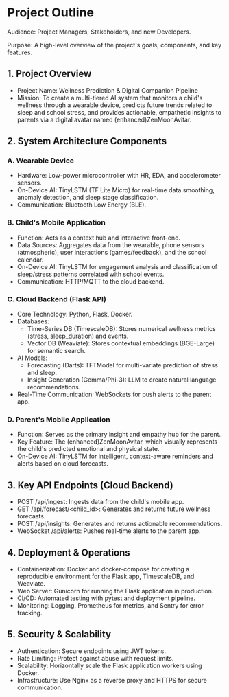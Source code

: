 # Project Outline

Audience: Project Managers, Stakeholders, and new Developers.

Purpose: A high-level overview of the project's goals, components, and key features.

## 1. Project Overview

- Project Name: Wellness Prediction & Digital Companion Pipeline
- Mission: To create a multi-tiered AI system that monitors a child's wellness through a wearable device, predicts future trends related to sleep and school stress, and provides actionable, empathetic insights to parents via a digital avatar named (enhanced)ZenMoonAvitar.

## 2. System Architecture Components

### A. Wearable Device

- Hardware: Low-power microcontroller with HR, EDA, and accelerometer sensors.
- On-Device AI: TinyLSTM (TF Lite Micro) for real-time data smoothing, anomaly detection, and sleep stage classification.
- Communication: Bluetooth Low Energy (BLE).

### B. Child's Mobile Application

- Function: Acts as a context hub and interactive front-end.
- Data Sources: Aggregates data from the wearable, phone sensors (atmospheric), user interactions (games/feedback), and the school calendar.
- On-Device AI: TinyLSTM for engagement analysis and classification of sleep/stress patterns correlated with school events.
- Communication: HTTP/MQTT to the cloud backend.

### C. Cloud Backend (Flask API)

- Core Technology: Python, Flask, Docker.
- Databases:
  - Time-Series DB (TimescaleDB): Stores numerical wellness metrics (stress, sleep_duration) and events.
  - Vector DB (Weaviate): Stores contextual embeddings (BGE-Large) for semantic search.
- AI Models:
  - Forecasting (Darts): TFTModel for multi-variate prediction of stress and sleep.
  - Insight Generation (Gemma/Phi-3): LLM to create natural language recommendations.
- Real-Time Communication: WebSockets for push alerts to the parent app.

### D. Parent's Mobile Application

- Function: Serves as the primary insight and empathy hub for the parent.
- Key Feature: The (enhanced)ZenMoonAvitar, which visually represents the child's predicted emotional and physical state.
- On-Device AI: TinyLSTM for intelligent, context-aware reminders and alerts based on cloud forecasts.

## 3. Key API Endpoints (Cloud Backend)

- POST /api/ingest: Ingests data from the child's mobile app.
- GET /api/forecast/<child_id>: Generates and returns future wellness forecasts.
- POST /api/insights: Generates and returns actionable recommendations.
- WebSocket /api/alerts: Pushes real-time alerts to the parent app.

## 4. Deployment & Operations

- Containerization: Docker and docker-compose for creating a reproducible environment for the Flask app, TimescaleDB, and Weaviate.
- Web Server: Gunicorn for running the Flask application in production.
- CI/CD: Automated testing with pytest and deployment pipeline.
- Monitoring: Logging, Prometheus for metrics, and Sentry for error tracking.

## 5. Security & Scalability

- Authentication: Secure endpoints using JWT tokens.
- Rate Limiting: Protect against abuse with request limits.
- Scalability: Horizontally scale the Flask application workers using Docker.
- Infrastructure: Use Nginx as a reverse proxy and HTTPS for secure communication.
